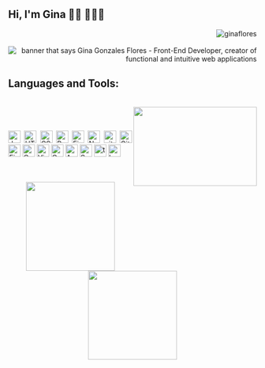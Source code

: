 ## Hi, I'm Gina 👋🏽 👩🏽‍💻
<p align="right"> <img src="https://komarev.com/ghpvc/?username=ginaflores&label=Visitors%20&color=ac6aad&style=plastic" alt="ginaflores" /><br><br>

<img align="center" src="https://pbs.twimg.com/profile_banners/1314945224578400262/1636158564/1500x500" alt="banner that says Gina Gonzales Flores - Front-End Developer, creator of functional and intuitive web applications">

<!-- <p>I am a front-end developer who is passionate about making open source contribution more accessible, creating user-friendly applications to make it easier for people to use it.<p> -->  

## Languages and Tools:

<br> 
<div  align="center"> 
  <img align="right" height="160em" width="250em" src="https://i.pinimg.com/originals/1e/d2/f2/1ed2f24a0444ee7a3f59f6aaa5f9d092.gif"></img><br><br>
  <p align="justify">
  <img src="https://img.shields.io/badge/JavaScript-282C34?logo=javascript&logoColor=F7DF1E" alt="JavaScript logo" title="JavaScript" height="25" />
  <img src="https://img.shields.io/badge/HTML5-282C34?logo=html5&logoColor=E34F26" alt="HTML5 logo" title="HTML5" height="25" />
  <img src="https://img.shields.io/badge/CSS3-282C34?logo=css3&logoColor=1572B6" alt="CSS3 logo" title="CSS3" height="25" />
  <img src="https://img.shields.io/badge/React-282C34?logo=react&logoColor=61DAFB" alt="React logo" title="React" height="25" />
  <img src="https://img.shields.io/badge/Firebase-282C34?logo=firebase&logoColor=FFCA28" alt="Firebase logo" title="Firebase" height="25" />
  <img src="https://img.shields.io/badge/Node.js-282C34?logo=node.js&logoColor=339933" alt="Node.js logo" title="Node.js" height="25" />
  <img src="https://img.shields.io/badge/Git-282C34?logo=git&logoColor=F05032" alt="git logo" title="git" height="25" />
  <img src="https://img.shields.io/badge/GitHub-282C34?logo=github&logoColor=ffff" alt="GitHub logo" title="GitHub" height="25" />
  <img src="https://img.shields.io/badge/Figma-282C34?logo=figma&logoColor=ffff" alt="Figma logo" title="Figma" height="25" />
  <img src="https://img.shields.io/badge/Canva-282C34?logo=canva&logoColor=ffff" alt="Canva logo" title="Canva" height="25" />
  <img src="https://img.shields.io/badge/VS%20Code-282C34?logo=visual-studio-code&logoColor=007ACC" alt="Visual Studio Code logo" title="Visual Studio Code" height="25" />
  <img src="https://img.shields.io/badge/CodePen-282C34?logo=codepen&logoColor=ffff" alt="CodePen logo" title="CodePen" height="25" />
  <img src="https://img.shields.io/badge/Angular-282C34?logo=angular&logoColor=E34F26" alt="Angular logo" title="Angular" height="25" />
  <img src="https://img.shields.io/badge/Sass-282C34?logo=sass&logoColor=ffff" alt="Sass logo" title="Sass" height="25" />
  <img src="https://img.shields.io/badge/Typescript-282C34?logo=typescript&logoColor=ffff" alt="typescript logo" title="typescript" height="25" />
  <img src="https://img.shields.io/badge/Bootstrap-282C34?logo=bootstrap&logoColor=ffff" alt="bootstrap logo" title="bootstrap" height="25" />
  </p>
</div>
<br><br>
  
<div align="center">
  <a href="https://github.com/GinaFlores">
  <img height="180em" src="https://github-readme-stats.vercel.app/api?username=ginaflores&show_icons=true&theme=dracula&include_all_commits=true&count_private=true"/>
  <img height="180em" src="https://github-readme-stats.vercel.app/api/top-langs/?username=ginaflores&langs_count=7&theme=dracula"/>
</div>
  
